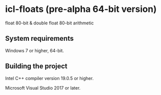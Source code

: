 # icl-floats (pre-alpha 64-bit version)
float 80-bit &amp; double float 80-bit arithmetic
## System requirements
Windows 7 or higher, 64-bit.
## Building the project
Intel C++ compiler version 19.0.5 or higher.

Microsoft Visual Studio 2017 or later.
